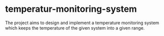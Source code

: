 # temperatur-monitoring-system
The project aims to design and implement a temperature monitoring system which keeps the temperature of the given system into a given range.
